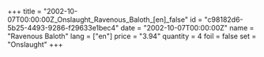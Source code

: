+++
title = "2002-10-07T00:00:00Z_Onslaught_Ravenous_Baloth_[en]_false"
id = "c98182d6-5b25-4493-9286-f29633e1bec4"
date = "2002-10-07T00:00:00Z"
name = "Ravenous Baloth"
lang = ["en"]
price = "3.94"
quantity = 4
foil = false
set = "Onslaught"
+++
